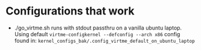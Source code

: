 


# Configurations that work


 * ./go_virtme.sh runs with stdout passthru on a vanilla ubuntu laptop.
   Using default `virtme-configkernel --defconfig --arch x86` config found in:
    `kernel_configs_bak/.config_virtme_default_on_ubuntu_laptop`

